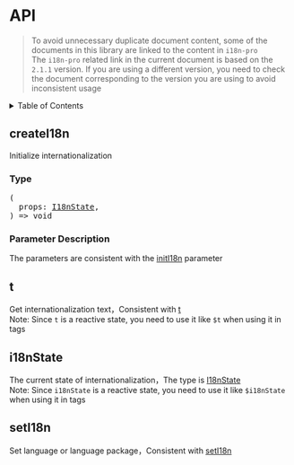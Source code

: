 
# API

>To avoid unnecessary duplicate document content, some of the documents in this library are linked to the content in  `i18n-pro` <br />The  `i18n-pro`  related link in the current document is based on the  `2.1.1`  version. If you are using a different version, you need to check the document corresponding to the version you are using to avoid inconsistent usage
<details >
  <summary>Table of Contents</summary>

  &emsp;&emsp;[createI18n](#createi18n)<br/>
  &emsp;&emsp;&emsp;&emsp;[Type](#createi18n-type)<br/>
  &emsp;&emsp;&emsp;&emsp;[Parameter Description](#createi18n-parameter-description)<br/>
  &emsp;&emsp;[t](#t)<br/>
  &emsp;&emsp;[i18nState](#i18nstate)<br/>
  &emsp;&emsp;[setI18n](#seti18n)<br/>

</details>

## createI18n
Initialize internationalization
<h3 id="createi18n-type">Type</h3>
<pre>
(
  props: <a href="https://github.com/i18n-pro/core/blob/v2.1.1/docs/dist/API.md#i18nstate">I18nState</a>,
) => void
</pre>

<h3 id="createi18n-parameter-description">Parameter Description</h3>
The parameters are consistent with the  <a href="https://github.com/i18n-pro/core/blob/v2.1.1/docs/dist/API.md#initi18n">initI18n</a>  parameter

## t
Get internationalization text，Consistent with  <a href="https://github.com/i18n-pro/core/blob/v2.1.1/docs/dist/API.md#t">t</a> <br />Note: Since  `t`  is a reactive state, you need to use it like  `$t`  when using it in tags


## i18nState
The current state of internationalization，The type is  <a href="https://github.com/i18n-pro/core/blob/v2.1.1/docs/dist/API.md#i18nstate">I18nState</a> <br />Note: Since  `i18nState`  is a reactive state, you need to use it like  `$i18nState`  when using it in tags


## setI18n
Set language or language package，Consistent with  <a href="https://github.com/i18n-pro/core/blob/v2.1.1/docs/dist/API.md#seti18n">setI18n</a> 

